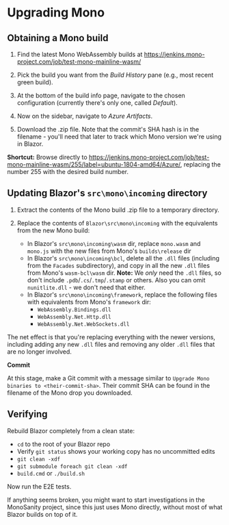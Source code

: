 # Upgrading Mono

## Obtaining a Mono build

1. Find the latest Mono WebAssembly builds at https://jenkins.mono-project.com/job/test-mono-mainline-wasm/

1. Pick the build you want from the *Build History* pane (e.g., most recent green build).

1. At the bottom of the build info page, navigate to the chosen configuration (currently there's only one, called *Default*).

1. Now on the sidebar, navigate to *Azure Artifacts*.

1. Download the .zip file. Note that the commit's SHA hash is in the filename - you'll need that later to track which Mono version we're using in Blazor. 

**Shortcut:** Browse directly to https://jenkins.mono-project.com/job/test-mono-mainline-wasm/255/label=ubuntu-1804-amd64/Azure/, replacing the number 255 with the desired build number.

## Updating Blazor's `src\mono\incoming` directory

1. Extract the contents of the Mono build .zip file to a temporary directory.

1. Replace the contents of `Blazor\src\mono\incoming` with the equivalents from the new Mono build:

   * In Blazor's `src\mono\incoming\wasm` dir, replace `mono.wasm` and `mono.js` with the new files from Mono's `builds\release` dir
   * In Blazor's `src\mono\incoming\bcl`, delete all the `.dll` files (including from the `Facades` subdirectory), and copy in all the new `.dll` files from Mono's `wasm-bcl\wasm` dir. **Note:** We *only* need the `.dll` files, so don't include `.pdb`/`.cs`/`.tmp`/`.stamp` or others. Also you can omit `nunitlite.dll` - we don't need that either.
   * In Blazor's `src\mono\incoming\framework`, replace the following files with equivalents from Mono's `framework` dir:
       * `WebAssembly.Bindings.dll`
       * `WebAssembly.Net.Http.dll`
       * `WebAssembly.Net.WebSockets.dll`

The net effect is that you're replacing everything with the newer versions, including adding any new `.dll` files and removing any older `.dll` files that are no longer involved.

**Commit**

At this stage, make a Git commit with a message similar to `Upgrade Mono binaries to <their-commit-sha>`. Their commit SHA can be found in the filename of the Mono drop you downloaded.

## Verifying

Rebuild Blazor completely from a clean state:

 * `cd` to the root of your Blazor repo
 * Verify `git status` shows your working copy has no uncommitted edits
 * `git clean -xdf`
 * `git submodule foreach git clean -xdf`
 * `build.cmd` or `./build.sh`

Now run the E2E tests.

If anything seems broken, you might want to start investigations in the MonoSanity project, since this just uses Mono directly, without most of what Blazor builds on top of it.
